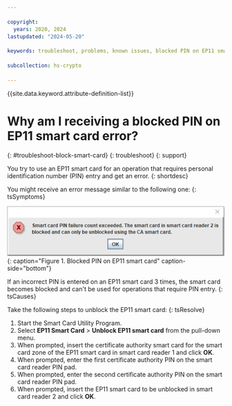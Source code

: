 ```yaml
---

copyright:
  years: 2020, 2024
lastupdated: "2024-05-20"

keywords: troubleshoot, problems, known issues, blocked PIN on EP11 smart card

subcollection: hs-crypto

---
```


{{site.data.keyword.attribute-definition-list}}




# Why am I receiving a blocked PIN on EP11 smart card error?
{: #troubleshoot-block-smart-card}
{: troubleshoot}
{: support}

You try to use an EP11 smart card for an operation that requires personal identification number (PIN) entry and get an error.
{: shortdesc}

You might receive an error message similar to the following one:
{: tsSymptoms}

![Blocked PIN on EP11 smart card](/images/blocked-pin.gif "Blocked PIN on EP11 smart card"){: caption="Figure 1. Blocked PIN on EP11 smart card" caption-side="bottom"}

If an incorrect PIN is entered on an EP11 smart card 3 times, the smart card becomes blocked and can't be used for operations that require PIN entry.
{: tsCauses}

Take the following steps to unblock the EP11 smart card:
{: tsResolve}

1. Start the Smart Card Utility Program.
2. Select **EP11 Smart Card** &gt; **Unblock EP11 smart card** from the pull-down menu.
3. When prompted, insert the certificate authority smart card for the smart card zone of the EP11 smart card in smart card reader 1 and click **OK**.
4. When prompted, enter the first certificate authority PIN on the smart card reader PIN pad.
5. When prompted, enter the second certificate authority PIN on the smart card reader PIN pad.
5. When prompted, insert the EP11 smart card to be unblocked in smart card reader 2 and click **OK**.
